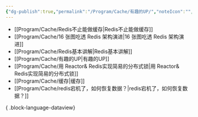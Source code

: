 ```yaml
---
{"dg-publish":true,"permalink":"/Program/Cache/有趣的UP/","noteIcon":"","created":"2025-05-28T22:45:10.195+08:00"}
---
```


- [[Program/Cache/Redis不止能做缓存\|Redis不止能做缓存]]
- [[Program/Cache/16 张图吃透 Redis 架构演进\|16 张图吃透 Redis 架构演进]]
- [[Program/Cache/Redis基本讲解\|Redis基本讲解]]
- [[Program/Cache/有趣的UP\|有趣的UP]]
- [[Program/Cache/用 Reactor& Redis实现简易的分布式锁\|用 Reactor& Redis实现简易的分布式锁]]
- [[Program/Cache/缓存\|缓存]]
- [[Program/Cache/redis宕机了，如何恢复数据？\|redis宕机了，如何恢复数据？]]

{ .block-language-dataview}